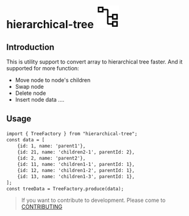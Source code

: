 # hierarchical-tree ![hierarchical-tree-icon](/docs/assets/tree-algorithm-icon.svg) 

## Introduction
This is utility support to convert array to hierarchical tree faster.
And it supported for more function:
- Move node to node's children
- Swap node
- Delete node
- Insert node data
....

## Usage
```
import { TreeFactory } from "hierarchical-tree";
const data = [
    {id: 1, name: 'parent1'},
    {id: 21, name: 'children2-1', parentId: 2},
    {id: 2, name: 'parent2'},
    {id: 11, name: 'children1-1', parentId: 1},
    {id: 12, name: 'children1-2', parentId: 1},
    {id: 13, name: 'children1-3', parentId: 1},
];
const treeData = TreeFactory.produce(data);
```

> If you want to contribute to development. Please come to [CONTRIBUTING](docs/CONTRIBUTING.md)